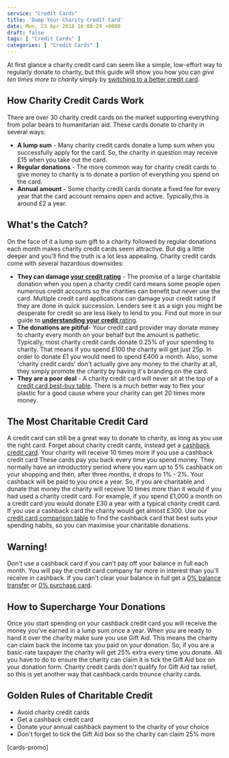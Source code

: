 ```yaml
---
service: "Credit Cards"
title: 'Dump Your Charity Credit Card'
date: Mon, 23 Apr 2018 16:08:29 +0000
draft: false
tags: [ "Credit Cards" ]
categories: [ "Credit Cards" ]
---
```


At first glance a charity credit card can seem like a simple, low-effort way to regularly donate to charity, but this guide will show you how you can _give ten times more to charity_ simply by [switching to a better credit card](https://www.totallymoney.com/credit-cards/).

How Charity Credit Cards Work
-----------------------------

There are over 30 charity credit cards on the market supporting everything from polar bears to humanitarian aid. These cards donate to charity in several ways:

*   **A lump sum** \- Many charity credit cards donate a lump sum when you successfully apply for the card. So, the charity in question may receive £15 when you take out the card.
*   **Regular donations** \- The more common way for charity credit cards to give money to charity is to donate a portion of everything you spend on the card.
*   **Annual amount** \- Some charity credit cards donate a fixed fee for every year that the card account remains open and active. Typically,this is around £2 a year.

What's the Catch?
-----------------

On the face of it a lump sum gift to a charity followed by regular donations each month makes charity credit cards seem attractive. But dig a little deeper and you'll find the truth is a lot less appealing. Charity credit cards come with several hazardous downsides:

*   **They can damage [your credit rating](https://www.totallymoney.com/free-credit-report/)** \- The promise of a large charitable donation when you open a charity credit card means some people open numerous credit accounts so the charities can benefit but never use the card. Multiple credit card applications can damage your credit rating if they are done in quick succession. Lenders see it as a sign you might be desperate for credit so are less likely to lend to you. Find out more in our guide to [**understanding your credit** rating](https://www.totallymoney.com/free-credit-report/understanding-your-credit-score/).
*   **The donations are pitiful**\- Your credit card provider may donate money to charity every month on your behalf but the amount is pathetic. Typically, most charity credit cards donate 0.25% of your spending to charity. That means if you spend £100 the charity will get just 25p. In order to donate £1 you would need to spend £400 a month. Also, some 'charity credit cards' don't actually give any money to the charity at all, they simply promote the charity by having it's branding on the card.
*   **They are a poor deal** \- A charity credit card will never sit at the top of a [credit card best-buy table](https://www.totallymoney.com/credit-cards/rewards/). There is a much better way to flex your plastic for a good cause where your charity can get 20 times more money.

The Most Charitable Credit Card
-------------------------------

A credit card can still be a great way to donate to charity, as long as you use the right card. Forget about charity credit cards, instead get a [cashback credit card](https://www.totallymoney.com/credit-cards/cashback/). Your charity will receive 10 times more if you use a cashback credit card These cards pay you back every time you spend money. They normally have an introductory period where you earn up to 5% cashback on your shopping and then, after three months, it drops to 1% - 2%. Your cashback will be paid to you once a year. So, if you are charitable and donate that money the charity will receive 10 times more than it would if you had used a charity credit card. For example, if you spend £1,000 a month on a credit card you would donate £30 a year with a typical charity credit card. If you use a cashback card the charity would get almost £300. Use our [credit card comparison table](https://www.totallymoney.com/credit-cards/cashback/) to find the cashback card that best suits your spending habits, so you can maximise your charitable donations.

Warning!
--------

Don't use a cashback card if you can't pay off your balance in full each month. You will pay the credit card company far more in interest than you'll receive in cashback. If you can't clear your balance in full get a [0% balance transfer](https://www.totallymoney.com/credit-cards/balance-transfer/) or [0% purchase card](https://www.totallymoney.com/credit-cards/purchase/).

How to Supercharge Your Donations
---------------------------------

Once you start spending on your cashback credit card you will receive the money you've earned in a lump sum once a year. When you are ready to hand it over the charity make sure you use Gift Aid. This means the charity can claim back the income tax you paid on your donation. So, if you are a basic-rate taxpayer the charity will get 25% extra every time you donate. All you have to do to ensure the charity can claim it is tick the Gift Aid box on your donation form. Charity credit cards don't qualify for Gift Aid tax relief, so this is yet another way that cashback cards trounce charity cards.

Golden Rules of Charitable Credit
---------------------------------

*   Avoid charity credit cards
*   Get a cashback credit card
*   Donate your annual cashback payment to the charity of your choice
*   Don't forget to tick the Gift Aid box so the charity can claim 25% more

\[cards-promo\]